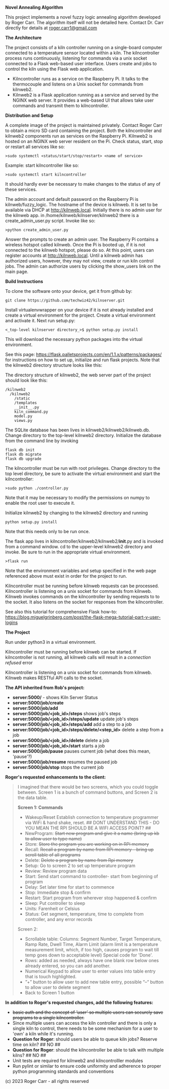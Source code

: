 **Novel Annealing Algorithm**

This project implements a novel fuzzy logic annealing algorithm developed by Roger Carr. The algorithm itself will not be 
detailed here. Contact Dr. Carr directly for details at roger.carr1@gmail.com

**The Architecture**

The project consists of a kiln controller running on a single-board computer connected to a temperature sensor located within a kiln.
The kilncontroller process runs continuously, listening for commands via a unix socket connected to a Flask web-based user interface.
Users create and jobs to control the kiln using the Flask web application.

* Kilncontroller runs as a service on the Raspberry Pi. It talks to the thermocouple and listens on a Unix socket for commands from kilnweb2.
* Kilnweb2 is a Flask application running as a service and served by the NGINX web server. It provides a web-based UI that allows take user commands and transmit them to kilncontroller.

**Distribution and Setup**

A complete image of the project is maintained privately. Contact Roger Carr to obtain a micro SD card containing the project. 
Both the kilncontroller and kilnweb2 components run as services on the Raspberry Pi. Kilnweb2 is hosted on an NGINX web server 
resident on the Pi. Check status, start, stop or restart all services like so:
~~~
>sudo systemctl <status/start/stop/restart> <name of service>
~~~
Example: start kilncontroller like so:
~~~
>sudo systemctl start kilncontroller
~~~
It should hardly ever be necessary to make changes to the status of any of these services. 

The admin account and default password on the Raspberry Pi is kilnweb/fuzzy_logic. The hostname of the device is kilnweb. It is set to 
be available via DHCP at http://kilnweb.local. Initially there is no admin user for the kilnweb app. in /home/kilnweb/kilnserver/kilnweb2
there is a create_admin_user.py script. Invoke like so:
~~~
>python create_admin_user.py
~~~
Answer the prompts to create an admin user. The Raspberry Pi contains a wireless hotspot called kilnweb. Once the Pi is booted up, if it 
is not connected to the kilnweb hotspot, please do so. At this point, users can register accounts at http://kilnweb.local. Until a kilnweb
admin has authorized users, however, they may not view, create or run kiln control jobs. The admin can authorize users by clicking the show_users
link on the main page.

**Build Instructions**

To clone the software onto your device, get it from github by:
~~~
git clone https://github.com/techwiz42/kilnserver.git
~~~

Install virtualenvwrapper on your device if it is not already installed and create a virtual environment for the project.
Create a virtual environment and activate it. Next run setup.py:

~~~
<_top-level kilnserver directory_>$ python setup.py install
~~~

This will download the necessary python packages into the virtual environment.

See this page: https://flask.palletsprojects.com/en/1.1.x/patterns/packages/ for instructions on how to 
set up, initialize and run flask projects.  Note that the kilnweb2 directory structure looks like this:

The directory structure of kilnweb2, the web server part of the project should look like this:

~~~
/kilnweb2
  /kilnweb2
    /static
    /templates
    __init__.py
    kiln_command.py
    model.py
    views.py
~~~    

The SQLite database has been lives in kilnweb2/kilnweb2/kilnweb.db. 
Change directory to the top-level kilnweb2 directory.
Initialize the database from the command line by invoking 
~~~
flask db init
flask db migrate
flask db upgrade
~~~

The kilncontroller must be run with root privileges. Change directory to the top level directory, be sure to activate the virtual environment and start the kilncontroller:

~~~
>sudo python ./controller.py
~~~
Note that it may be necessary to modify the permissions on numpy to enable the root user to execute it.

Initialize kilnweb2 by changing to the kilnweb2 directory and running 
~~~
python setup.py install
~~~
Note that this needs only to be run once.

The flask app lives in kilncontroller/kilnweb2/kilnweb2/__init__.py and is invoked from a command window.  cd to the upper-level
kilnweb2 directory and invoke. Be sure to run in the appropriate virtual environment.

~~~
>flask run
~~~
Note that the environment variables and setup specified in the web page referenced above must exist in order for the project to run.

Kilncontroller must be running before kilnweb requests can be processed.  Kilncontroller is listening
on a unix socket for commands from kilnweb.  Kilnweb invokes commands on the kilncontroller by sending
requests to to the socket. It also listens on the socket for responses from the kilncontroller.

See also this tutorial for comprehensive Flask how-to:
https://blog.miguelgrinberg.com/post/the-flask-mega-tutorial-part-v-user-logins

**The Project**

Run under python3 in a virtual environment.

Kilncontroller must be running before kilnweb can be started. If kilncontroller is not running,
all kilnweb calls will result in a *connection refused* error

Kilncontroller is listening on a unix socket for commands from kilnweb.  Kilnweb makes RESTful API calls to the socket.

**The API inherited from Rob's project:**
* **server:5000/** - shows Kiln Server Status
* **server:5000/job/create**
* **server:5000/job/add** 
* **server:5000/job/<job_id>/steps** shows job's steps
* **server:5000/job/<job_id>/steps/update** update job's steps
* **server:5000/job/<job_id>/steps/add** add a step to a job
* **server:5000/job/<job_id>/steps/delete/<step_id>** delete a step from a job
* **server:5000/job/<job_id>/delete** delete a job
* **server:5000/job/<job_id>/start** starts a job
* **server:5000/job/pause** pauses current job (what does this mean, 'pause'?)
* **server:5000/job/resume** resumes the paused job
* **server:5000/job/stop** stops the current job

**Roger's requested enhancements to the client:**

>I imagined that there would be two screens, which you could toggle between.  Screen 1 is a bunch of command buttons, and Screen 2 is the data table.
>
>**Screen 1:   Commands**
>* Wakeup/Reset  Establish connection to temperature programmer via WiFi & hand shake, reset. ## DONT UNDERSTAND THIS - DO YOU MEAN THE RPI SHOULD BE A WIFI ACCESS POINT? ##
>* NewProgram:  ~~Start new program and give it a name (bring up kb to allow user to type name)~~
>* Store:  ~~Store the program you are working on in RPi memory~~
>* Recall:  ~~Recall a program by name from RPi memory – bring up scroll table of all programs~~
>* Delete:  ~~Delete a program by name from Rpi memory~~
>* Setup:  Go to screen 2 to set up temperature program
>* Review:   Review program data
>* Start:  Send start command to controller- start from beginning of program
>* Delay:  Set later time for start to commence
>* Stop:  Immediate stop & confirm
>* Restart:  Start program from wherever stop happened & confirm
>* Sleep:  Put controller to sleep
>* Units:  Farenheit or Celsius
>* Status:  Get segment, temperature, time to complete from controller, and any error records
>
>Screen 2:
>* Scrollable table:  Columns:  Segment Number, Target Temperature, Ramp Rate, Dwell Time, Alarm Limit  (alarm limit is a temperature measurement limit, which, if too high, causes program to wait till temp goes down to acceptable level)  Special code for 'Done'.
>* Rows:  added as needed, always have one blank row below ones already entered, so you can add another.
>* Numerical Keypad to allow user to enter values into table entry that is touch highlighted.
>* ”+” button to allow user to add new table entry, possible “–“  button to allow user to delete segment
>* Back to Screen 1 button

**In addition to Roger's requested changes, add the following features:**
* ~~basic auth and the concept of _'user'_ so multiple users can securely save programs to a single 
kilncontroller.~~ 
* Since multiple users can access the kiln controller and there is only a single kiln to control, 
there needs to be some mechanism for a user to 'own' a kiln while it's running. 
* **Question for Roger**: should users be able to queue kiln jobs?  Reserve time on kiln? ## NO ## 
* **Question for Roger**: should the kilncontroller be able to talk with multiple kilns? ## NO ##
* Unit tests are required for kilnweb2 and kilncontrolller modules
* Run pylint or similar to ensure code uniformity and adherence to proper python programming standards and conventions

(c) 2023 Roger Carr - all rights reserved
